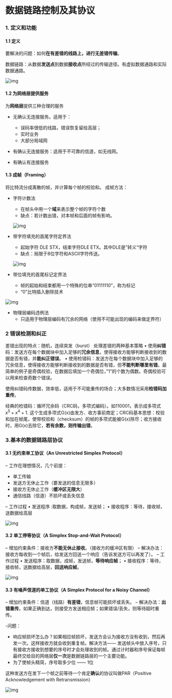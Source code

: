 # 数据链路控制及其协议

### 1. 定义和功能

#### 1.1 定义

要解决的问题：如何**在有差错的线路上，进行无差错传输**。

数据链路：从数据**发送点**到数据**接收点**所经过的传输途径。有虚拟数据通路和实际数据通路。

![img](https://pic1.zhimg.com/80/v2-027db9d25e78d444ea1c7c4a8314eb21_1440w.png)

#### 1.2 为网络层提供服务
为**网络层**提供三种合理的服务

- 无确认无连接服务。适用于：
  - 误码率很低的线路，错误恢复留给高层；
  - 实时业务
  - 大部分局域网

-  有确认无连接服务：适用于不可靠的信道，如无线网。
- 有确认有连接服务

#### 1.3 成帧（Framing）
将比特流分成离散的帧，并计算每个帧的校验和。
成帧方法：

- 字符计数法

  - 在帧头中用一个**域**来表示整个帧的字符个数
  - 缺点：若计数出错，对本帧和后面的帧有影响。

  ![img](https://pic2.zhimg.com/80/v2-5a9b8e21ca49098eab3fc86ccafc11d7_1440w.jpeg)

- 带字符填充的首尾字符定界法

  - 起始字符 DLE STX，结束字符DLE ETX。其中DLE是”转义“字符
  - 缺点：局限于8位字符和ASCII字符传送。

  ![img](https://pic3.zhimg.com/80/v2-7727611e0ab7b18564877d6806cb8e01_1440w.jpeg)

- 带位填充的首尾标记定界法
  - 帧的起始和结束都用一个特殊的位串“01111110”，称为标记
  - “0”比特插入删除技术

![img](https://pica.zhimg.com/80/v2-dcf6a9b80c7e2c164bf3f2d357b71567_1440w.jpeg)

- 物理层编码违例法
  - 只适用于物理层编码有冗余的网络（使用不可能出现的编码来做定界符）

### 2 错误检测和纠正
差错出现的特点：随机，连续突发（burst）
处理差错的两种基本策略
• 使用**纠错**码：发送方在每个数据块中加入足够的**冗余信息**，使得接收方能够判断接收到的数据是否有错，并**能纠正错误**。
• 使用检错码：发送方在每个数据块中加入足够的冗余信息，使得接收方能够判断接收到的数据是否有错，但**不能判断哪里有错**。最简单的例子是奇偶校验，在数据后填加一个奇偶位，”1“的个数为偶数。奇偶校验可以用来检查奇数个错误。

使用纠错码传数据，效率低，适用于不可能重传的场合；大多数情况采用**检错码加重传**。

经典的检错码：循环冗余码（CRC码，多项式编码）。如110001，表示成多项式 $x^5 + x^4 + 1$. 这个生成多项式G(x)由发方、收方事前商定；CRC码基本思想：校验和加在帧尾，使带校验和（checksum）的帧的多项式能被G(x)除尽；收方接收时，用G(x)去除它，**若有余数，则传输出错**。

### 3.基本的数据链路层协议

#### 3.1 无约束单工协议（An Unrestricted Simplex Protocol）
– 工作在理想情况，几个前提：

- 单工传输
- 发送方无休止工作（要发送的信息无限多）
- 接收方无休止工作（**缓冲区无限大**）
- 通信线路（信道）不损坏或丢失信息

– 工作过程
• 发送程序 :取数据，构成帧，发送帧；
• 接收程序：等待，接收帧，送数据给高层

![img](https://pica.zhimg.com/80/v2-a0cf437c96a3776a046f15d81757ca89_1440w.jpeg)

#### 3.2 单工停等协议（A Simplex Stop-and-Wait Protocol）
– 增加约束条件：接收方**不能无休止接收**。（接收方的缓冲区有限）
– 解决办法：接收方每收到一个帧后，给发送方回送一个响应（告诉发送方可以再发了）。
– 工作过程
• 发送程序：取数据，成帧，发送帧，**等待响应帧**；
• 接收程序：等待，接收帧，送数据给高层，**回送响应帧**。

![img](https://pic2.zhimg.com/80/v2-41a28bf0f662dd859b6ca4afa3c9ef30_1440w.jpeg)

#### 3.3 有噪声信道的单工协议（A Simplex Protocol for a Noisy Channel）
– 增加约束条件：信道（线路）**有差错**，信息帧可能损坏或丢失。
– 解决办法：**出错重传**。如果正确到达，则接受方发送相应帧；如果错误/丢失，则等待超时重传。

-问题：

- 响应帧损坏怎么办？如果相应帧损坏，发送方会认为接收方没有收到，然后再发一次。这样接收方就会收到重复帧。解决方法—— 发送帧头中放入序号，只有接收方接收到想要的序号时才会处理收到的帧。通过计时器和序号保证每帧最终交给目的网络层**仅一次**是数据链路层的一个主要功能。
- 为了使帧头精简，序号取多少位 —— 1位

这种发送方在发下一个帧之前等待一个肯定**确认**的协议叫做PAR（Positive Acknowledgement with Retransmission）

![img](https://pic1.zhimg.com/80/v2-b17d5fa475d89a70119b94021a19f0a6_1440w.jpeg)

